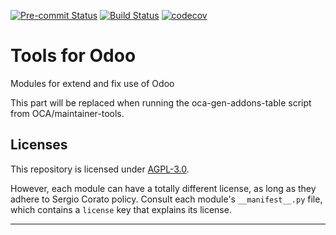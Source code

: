 
<!-- /!\ Non OCA Context : Set here the badge of your runbot / runboat instance. -->
[![Pre-commit Status](https://github.com/sergiocorato/efatto/actions/workflows/pre-commit.yml/badge.svg?branch=14.0)](https://github.com/sergiocorato/efatto/actions/workflows/pre-commit.yml?query=branch%3A14.0)
[![Build Status](https://github.com/sergiocorato/efatto/actions/workflows/test.yml/badge.svg?branch=14.0)](https://github.com/sergiocorato/efatto/actions/workflows/test.yml?query=branch%3A14.0)
[![codecov](https://codecov.io/gh/sergiocorato/efatto/branch/14.0/graph/badge.svg)](https://codecov.io/gh/sergiocorato/efatto)
<!-- /!\ Non OCA Context : Set here the badge of your translation instance. -->

<!-- /!\ do not modify above this line -->

# Tools for Odoo

Modules for extend and fix use of Odoo

<!-- /!\ do not modify below this line -->

<!-- prettier-ignore-start -->

[//]: # (addons)

This part will be replaced when running the oca-gen-addons-table script from OCA/maintainer-tools.

[//]: # (end addons)

<!-- prettier-ignore-end -->

## Licenses

This repository is licensed under [AGPL-3.0](LICENSE).

However, each module can have a totally different license, as long as they adhere to Sergio Corato
policy. Consult each module's `__manifest__.py` file, which contains a `license` key
that explains its license.

----
<!-- /!\ Non OCA Context : Set here the full description of your organization. -->
